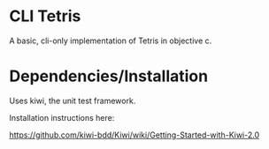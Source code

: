 
CLI Tetris
=====

A basic, cli-only implementation of Tetris in objective c.


Dependencies/Installation
=====

Uses kiwi, the unit test framework.

Installation instructions here:

https://github.com/kiwi-bdd/Kiwi/wiki/Getting-Started-with-Kiwi-2.0
